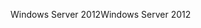 <span data-ttu-id="93b52-101">Windows Server 2012</span><span class="sxs-lookup"><span data-stu-id="93b52-101">Windows Server 2012</span></span>